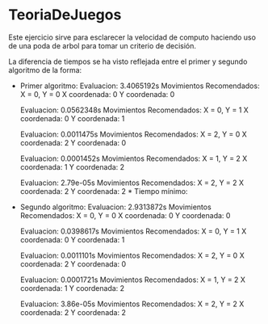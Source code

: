 # TeoriaDeJuegos
Este ejercicio sirve para esclarecer la velocidad de computo haciendo uso de una poda de arbol para tomar un criterio de decisión.

La diferencia de tiempos se ha visto reflejada entre el primer y segundo algoritmo de la forma:

  * Primer algoritmo:
     Evaluacion: 3.4065192s
     Movimientos Recomendados: X = 0, Y = 0
     X coordenada: 0
     Y coordenada: 0

     Evaluacion: 0.0562348s
     Movimientos Recomendados: X = 0, Y = 1
     X coordenada: 0
     Y coordenada: 1

     Evaluacion: 0.0011475s
     Movimientos Recomendados: X = 2, Y = 0
     X coordenada: 2
     Y coordenada: 0 

     Evaluacion: 0.0001452s
     Movimientos Recomendados: X = 1, Y = 2
     X coordenada: 1
     Y coordenada: 2 

     Evaluacion: 2.79e-05s
     Movimientos Recomendados: X = 2, Y = 2
     X coordenada: 2
     Y coordenada: 2  * Tiempo mínimo:
    
 * Segundo algoritmo:
    Evaluacion: 2.9313872s
    Movimientos Recomendados: X = 0, Y = 0
    X coordenada: 0
    Y coordenada: 0

    Evaluacion: 0.0398617s
    Movimientos Recomendados: X = 0, Y = 1
    X coordenada: 0
    Y coordenada: 1

    Evaluacion: 0.0011101s
    Movimientos Recomendados: X = 2, Y = 0
    X coordenada: 2
    Y coordenada: 0

    Evaluacion: 0.0001721s
    Movimientos Recomendados: X = 1, Y = 2
    X coordenada: 1
    Y coordenada: 2

    Evaluacion: 3.86e-05s
    Movimientos Recomendados: X = 2, Y = 2
    X coordenada: 2
    Y coordenada: 2

  
